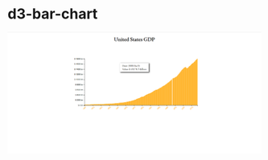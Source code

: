 # d3-bar-chart

<img src="https://raw.githubusercontent.com/lucierabahi/d3-bar-chart/master/bar-chart.png" width="800">
